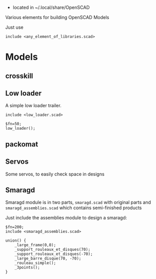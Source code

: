 * located in ~/.local/share/OpenSCAD

Various elements for building OpenSCAD Models

Just use

```
include <any_element_of_libraries.scad>
```

# Models

## crosskill

## Low loader

A simple low loader trailer.
```
include <low_loader.scad>

$fn=50;
low_loader();
```

## packomat

## Servos

Some servos, to easily check space in designs

## Smaragd

Smaragd module is in two parts, `smaragd.scad` with original parts and `smaragd_assemblies.scad` which contains semi-finished products

Just include the assemblies module to design a smaragd:
```
$fn=200;
include <smaragd_assemblies.scad>

union() {
    _large_frame(0,0);
    _support_rouleaux_et_disques(70);
    _support_rouleaux_et_disques(-70);
    _large_barre_disque(70, -70);
    _rouleau_simple();
    _3points();
}
```
